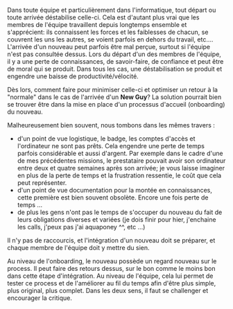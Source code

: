 Dans toute équipe et particulièrement dans l'informatique, tout départ ou toute arrivée déstabilise celle-ci.
Cela est d'autant plus vrai que les membres de l'équipe travaillent depuis longtemps ensemble et s'apprécient:
ils connaissent les forces et les faiblesses de chacun, se couvrent les uns les autres, se voient parfois en dehors du
travail, etc....
L'arrivée d'un nouveau peut parfois être mal perçue, surtout si l'équipe n'est pas consultée dessus.
Lors du départ d'un des membres de l'équipe, il y a une perte de connaissances, de savoir-faire, de confiance et peut
être de moral qui se produit.
Dans tous les cas, une déstabilisation se produit et engendre une baisse de productivité/vélocité.

Dès lors, comment faire pour minimiser celle-ci et optimiser un retour à la "normale" dans le cas de l'arrivée d'un
**New Guy**?
La solution pourrait bien se trouver être dans la mise en place d'un processus d'accueil (onboarding) du nouveau.

Malheureusement bien souvent, nous tombons dans les mêmes travers :
- d'un point de vue logistique, le badge, les comptes d'accès et l'ordinateur ne sont pas prêts. Cela engendre
une perte de temps parfois considérable et aussi d'argent. Par exemple dans le cadre d'une de mes précédentes missions,
le prestataire pouvait avoir son ordinateur entre deux et quatre semaines après son arrivée; je vous laisse imaginer en
plus de la perte de temps et la frustration ressentie, le coût que cela peut représenter.
- d'un point de vue documentation pour la montée en connaissances, cette première est bien souvent obsolète. Encore une
fois perte de temps ...
- de plus les gens n'ont pas le temps de s'occuper du nouveau du fait de leurs obligations diverses et variées
(je dois finir pour hier, j'enchaine les calls, j'peux pas j'ai aquaponey ^^, etc ...)

Il n'y pas de raccourcis, et l'intégration d'un nouveau doit se préparer, et chaque membre de l'équipe doit y mettre du
sien.


Au niveau de l'onboarding, le nouveau possède un regard nouveau sur le process. Il peut faire des retours dessus, sur le
 bon comme le moins bon dans cette étape d'intégration.
Au niveau de l'équipe, cela lui permet de tester ce process et de l'améliorer au fil du temps afin d'être plus simple,
plus original, plus complet.
Dans les deux sens, il faut se challenger et encourager la critique.



